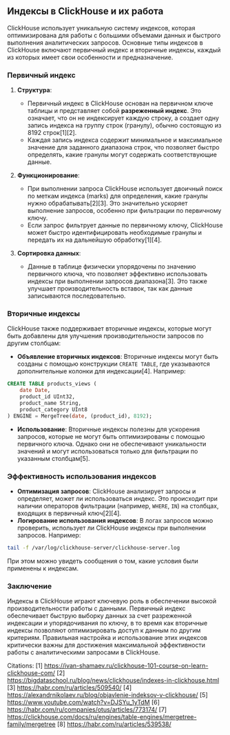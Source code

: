 ## Индексы в ClickHouse и их работа

ClickHouse использует уникальную систему индексов, которая оптимизирована для работы с большими объемами данных и быстрого выполнения аналитических запросов. Основные типы индексов в ClickHouse включают первичный индекс и вторичные индексы, каждый из которых имеет свои особенности и предназначение.

### Первичный индекс

1. **Структура**:
   - Первичный индекс в ClickHouse основан на первичном ключе таблицы и представляет собой **разреженный индекс**. Это означает, что он не индексирует каждую строку, а создает одну запись индекса на группу строк (гранулу), обычно состоящую из 8192 строк[1][2]. 
   - Каждая запись индекса содержит минимальное и максимальное значение для заданного диапазона строк, что позволяет быстро определять, какие гранулы могут содержать соответствующие данные.

2. **Функционирование**:
   - При выполнении запроса ClickHouse использует двоичный поиск по меткам индекса (marks) для определения, какие гранулы нужно обрабатывать[2][3]. Это значительно ускоряет выполнение запросов, особенно при фильтрации по первичному ключу.
   - Если запрос фильтрует данные по первичному ключу, ClickHouse может быстро идентифицировать необходимые гранулы и передать их на дальнейшую обработку[1][4].

3. **Сортировка данных**:
   - Данные в таблице физически упорядочены по значению первичного ключа, что позволяет эффективно использовать индексы при выполнении запросов диапазона[3]. Это также улучшает производительность вставок, так как данные записываются последовательно.

### Вторичные индексы

ClickHouse также поддерживает вторичные индексы, которые могут быть добавлены для улучшения производительности запросов по другим столбцам:

- **Объявление вторичных индексов**: Вторичные индексы могут быть созданы с помощью конструкции `CREATE TABLE`, где указываются дополнительные колонки для индексации[4]. Например:

```sql
CREATE TABLE products_views (
    date Date,
    product_id UInt32,
    product_name String,
    product_category UInt8
) ENGINE = MergeTree(date, (product_id), 8192);
```

- **Использование**: Вторичные индексы полезны для ускорения запросов, которые не могут быть оптимизированы с помощью первичного ключа. Однако они не обеспечивают уникальности значений и могут использоваться только для фильтрации по указанным столбцам[5].

### Эффективность использования индексов

- **Оптимизация запросов**: ClickHouse анализирует запросы и определяет, может ли использоваться индекс. Это происходит при наличии операторов фильтрации (например, `WHERE`, `IN`) на столбцах, входящих в первичный ключ[2][4].
- **Логирование использования индексов**: В логах запросов можно проверить, использует ли ClickHouse индексы при выполнении запросов. Например:

```bash
tail -f /var/log/clickhouse-server/clickhouse-server.log
```

При этом можно увидеть сообщения о том, какие условия были применены к индексам.

### Заключение

Индексы в ClickHouse играют ключевую роль в обеспечении высокой производительности работы с данными. Первичный индекс обеспечивает быструю выборку данных за счет разреженной индексации и упорядочивания по ключу, в то время как вторичные индексы позволяют оптимизировать доступ к данным по другим критериям. Правильная настройка и использование этих индексов критически важны для достижения максимальной эффективности работы с аналитическими запросами в ClickHouse.

Citations:
[1] https://ivan-shamaev.ru/clickhouse-101-course-on-learn-clickhouse-com/
[2] https://bigdataschool.ru/blog/news/clickhouse/indexes-in-clickhouse.html
[3] https://habr.com/ru/articles/509540/
[4] https://alexandrnikolaev.ru/blog/objavlenie-indeksov-v-clickhouse/
[5] https://www.youtube.com/watch?v=DJSYu_1yTdM
[6] https://habr.com/ru/companies/otus/articles/773174/
[7] https://clickhouse.com/docs/ru/engines/table-engines/mergetree-family/mergetree
[8] https://habr.com/ru/articles/539538/